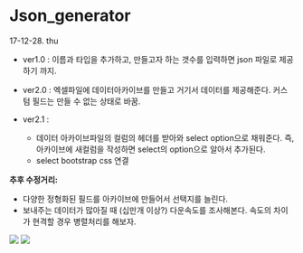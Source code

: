 # Json_generator

17-12-28. thu 

- ver1.0 : 이름과 타입을 추가하고, 만들고자 하는 갯수를 입력하면 json 파일로 제공하기 까지.

- ver2.0 :  엑셀파일에 데이터아카이브를 만들고 거기서 데이터를 제공해준다. 커스텀 필드는 만들 수 없는 상태로 바꿈. 
- ver2.1 : 
  - 데이터 아카이브파일의 컬럼의 헤더를 받아와 select option으로 채워준다. 즉, 아카이브에 새컬럼을 작성하면 select의 option으로 알아서 추가된다.
  - select  bootstrap css 연결 



**추후 수정거리:**  

- 다양한 정형화된 필드를 아카이브에 만들어서 선택지를 늘린다.
- 보내주는 데이터가 많아질 때 (십만개 이상?) 다운속도를 조사해본다. 속도의 차이가 현격할 경우 병렬처리를 해보자. 


<img src="https://github.com/ymmu/json_generator/blob/excel_version/Screenshot%20from%202017-12-29%2001-08-21.png" />
<img src="https://github.com/ymmu/json_generator/blob/excel_version/Screenshot%20from%202017-12-29%2000-02-53.png" />
